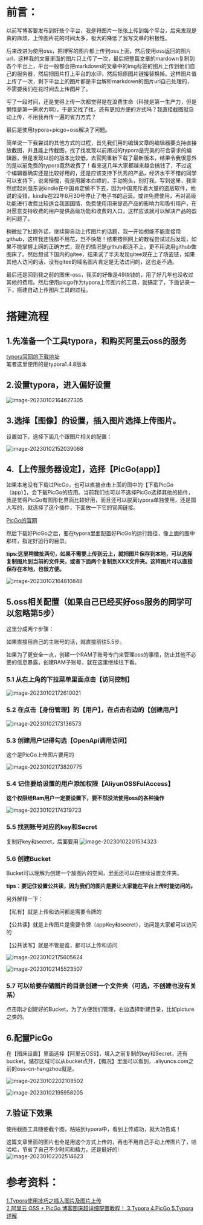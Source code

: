 

# 前言：

以前写博客要发布到好些个平台，我是将图片一张张上传到每个平台，后来发现是真的麻烦，上传图片花的时间太多，极大的降低了我写文章的积极性。

后来改进为使用oss，把博客的图片都上传到oss上面。然后使用oss返回的图片url，这样我的文章里面的图片只上传了一次，最后把整篇文章的mardown复制到各个平台上，平台一般都会把markdown的文章中的img标签的图片上传到他们自己的服务器，然后把图片打上平台的水印，然后把原图片链接替换掉。这样图片值上传了一次，剩下平台上的图片都是平台解析markdown的图片url自己处理的，不需要我们在花时间去上传图片了。

写了一段时间，还是觉得上传一次都觉得是在浪费生命（科技是第一生产力，但是懒惰是第一需求力啊），于是又找了找，还有更加方便的方式吗？我直接截图就自动上传，不用我再传一遍的省力方式？

最后是使用typora+picgo+oss解决了问题。

简单说一下我尝试的其他方式的过程，首先我们用的编辑文章的编辑器要支持直接放截图，并且能上传截图，找了找发现以前用过的typora是完美的符合需求的编辑器，但是发现以前的版本比较低，去官网重新下载了最新版本，结果令我很意外的是以前免费的typora竟然收费了！看来这几年大家都越来越会搞钱了，不过这个编辑器确实还是比较好用的，还是应该支持下优秀的产品，经济水平不错的同学可以支持下，说来惭愧，我是用脚本白嫖的，手动狗头，别打我。写到这里，我突然想起刘强东说kindle在中国肯定做不下去，因为中国充斥着大量的盗版软件，他说的没错，kindle在22年6月30号停止了电子书的运营。或许免费使用，再对高级功能进行收费比较适合我国国情，免费使用用来提高产品的影响力和吸引用户，在对愿意支持收费的用户提供高级功能和收费的入口，这样应该就可以解决产品的盈利问题了。

稍微扯了扯题外话，继续聊自动上传图片的话题，我一开始想能不能直接用github，这样我连钱都不用花，岂不快哉！结果按照网上的教程尝试过后发现，如果不能掌握上网的正确方式，现在的情况是github都连不上，更不用说用github做图床了。然后想试下国内的gitee，结果试了半天发现gitee现在上了防盗链，如果其他人访问的话，没有gitee的域名图片肯定是无法访问的，这也走不通。

最后还是回到我之前的图床-oss，我买的好像是49块钱的，用了好几年也没收过其他的费用。然后使用picgo作为typora上传图片的工具，就搞定了，下面记录一下，搭建自动上传图片工具的过程。



# 搭建流程

## 1.先准备一个工具typora，和购买阿里云oss的服务
[typora官网的下载地址](https://typoraio.cn/)   
笔者这里使用的是typora1.4.8版本

## 2.设置typora，进入偏好设置

![image-20230102164627305](https://wxwwt-oss.oss-cn-hangzhou.aliyuncs.com/imgRepo/image-20230102164627305.png)

## 3.选择【图像】的设置，插入图片选择上传图片。

设置如下，选择下面几个跟图片相关的配置：


![image-20230102152039088](https://wxwwt-oss.oss-cn-hangzhou.aliyuncs.com/imgRepo/image-20230102152039088.png)

## 4.【上传服务器设定】，选择【PicGo(app)】

如果本地没有下载过PicGo，也可以直接点击上面的图中的【下载PicGo（app）】，会下载PicGo的应用。当前我们也可以不选择PicGo选择其他的插件，我是觉得PicGo有图形化界面比较好用，而且还可以脱离typora单独使用，还是国人写的，就选择了这个插件，下面放一下它的官网链接。

[PicGo的官网](https://picgo.github.io/PicGo-Doc/zh/guide/)

然后下载好PicGo之后，要在typora里面配置好PicGo的运行路径，像上面的图中那样，指定好运行的目录。

**tips:这里稍微扯两句，如果不需要上传到云上，就把图片保存到本地，可以选择复制图片到当前的文件夹，或者下面两个复制到XXX文件夹。这样图片可以直接保存在本地，也很方便。**

![image-20230102164810848](https://wxwwt-oss.oss-cn-hangzhou.aliyuncs.com/imgRepo/image-20230102164810848.png)



## 5.oss相关配置（如果自己已经买好oss服务的同学可以忽略第5步）

这里分成两个步骤：

如果直接用自己的主账号的话，就直接前往5.5步。

如果为了更安全一点，创建一个RAM子账号专门来管理oss的事情，防止其他不必要的信息暴露，创建RAM子账号，就在这里继续往下看。

### 5.1 从右上角的下拉菜单里面点击【访问控制】

![image-20230102172610021](https://wxwwt-oss.oss-cn-hangzhou.aliyuncs.com/imgRepo/image-20230102172610021.png)

### 5.2 在点击【身份管理】的【用户】，在点击右边的【创建用户】

![image-20230102173136573](https://wxwwt-oss.oss-cn-hangzhou.aliyuncs.com/imgRepo/image-20230102173136573.png)

###  5.3 创建用户记得勾选【OpenApi调用访问】
这个是PicGo上传图片要用的

![image-20230102173820775](https://wxwwt-oss.oss-cn-hangzhou.aliyuncs.com/imgRepo/image-20230102173820775.png)

### 5.4 记住要给设置的用户添加权限【AliyunOSSFulAccess】

**这个权限给Ram用户一定要设置下，要不然没法使用oss的各种操作**

![image-20230102174319723](https://wxwwt-oss.oss-cn-hangzhou.aliyuncs.com/imgRepo/image-20230102174319723.png)

### 5.5 找到账号对应的key和Secret
复制好key和secret，后面要用
![image-20230102201534323](https://wxwwt-oss.oss-cn-hangzhou.aliyuncs.com/imgRepo/image-20230102201534323.png) 



### 5.6 创建Bucket

Bucket可以理解为创建一个放图片的空间，里面还可以在继续设置文件夹。

**tips：要记住设置公共读，因为我们的图片是要让大家能在平台上传时能访问的。**

另外解释一下：

【私有】就是上传和访问都是需要令牌的

【公共读】就是上传图片是需要令牌（appKey和secret），访问是大家都可以访问的

【公共读写】就是不管是谁，都可以上传和访问

![image-20230102175605624](https://wxwwt-oss.oss-cn-hangzhou.aliyuncs.com/imgRepo/image-20230102175605624.png)

![image-20230102145523507](https://wxwwt-oss.oss-cn-hangzhou.aliyuncs.com/imgRepo/image-20230102145523507.png)

### 5.7 可以给要存储图片的目录创建一个文件夹（可选，不创建也没有关系）

点击刚才创建好的Bucket，为了方便我们管理，右边选择新建目录，比如picture之类的。







## 6.配置PicGo

在【图床设置】里面选择【阿里云OSS】，填入之前复制的key和Secret，还有bucket，储存区域可以从bucket点开，【概况】里面可以看到，.aliyuncs.com之前的oss-cn-hangzhou就是。

![image-20230102202108502](https://wxwwt-oss.oss-cn-hangzhou.aliyuncs.com/imgRepo/image-20230102202108502.png)

![image-20230102195958205](https://wxwwt-oss.oss-cn-hangzhou.aliyuncs.com/imgRepo/image-20230102195958205.png)

## 7.验证下效果

使用截图工具随便截个图，粘贴到typora中，看到上传成功，就大功告成！

这篇文章里面的图片也全是用这个方式上传的，再也不用自己手动上传图片了，哈哈哈，节省了自己不少时间和精力，还是挺好的!
![image-20230102202514623](https://wxwwt-oss.oss-cn-hangzhou.aliyuncs.com/imgRepo/image-20230102202514623.png)



# 参考资料：

[1.Typora使用技巧之插入图片及图片上传](https://zhuanlan.zhihu.com/p/344941041)  
[2.阿里云 OSS + PicGo 博客图床超详细配置教程！  ](https://dlonng.com/posts/ailyun-oss)
[3.Typora ](https://typoraio.cn/) 
[4.PicGo ](https://picgo.github.io/PicGo-Doc/zh/) 
[5.Typora详解 ](https://juejin.cn/post/7067166508178210846) 
